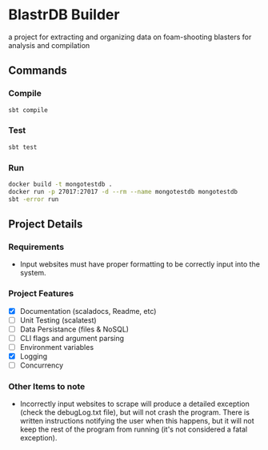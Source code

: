 # BlastrDB Builder
a project for extracting and organizing data on foam-shooting blasters for analysis and compilation

## Commands
### Compile
```bash
sbt compile
```

### Test
```bash
sbt test
```

### Run
```bash
docker build -t mongotestdb .
docker run -p 27017:27017 -d --rm --name mongotestdb mongotestdb
sbt -error run
```

## Project Details 
### Requirements
 - Input websites must have proper formatting to be correctly input into the system.

### Project Features
- [x] Documentation (scaladocs, Readme, etc)
- [ ] Unit Testing (scalatest)
- [ ] Data Persistance (files & NoSQL)
- [ ] CLI flags and argument parsing
- [ ] Environment variables
- [x] Logging
- [ ] Concurrency

### Other Items to note
- Incorrectly input websites to scrape will produce a detailed exception (check the debugLog.txt file), but will not crash the program. There is written instructions notifying the user when this happens, but it will not keep the rest of the program from running (it's not considered a fatal exception).
